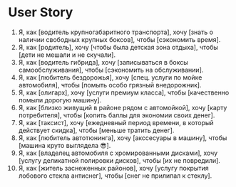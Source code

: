 # User Story
1. Я, как [водитель крупногабаритного транспорта], хочу [знать о наличии свободных крупных боксов], чтобы [сэкономить время].
2. Я, как [родитель], хочу [чтобы была детская зона отдыха], чтобы [дети не мешали и не скучали].
3. Я, как [водитель гибрида], хочу [записываться в боксы самообслуживания], чтобы [сэкономить на обслуживании].
4. Я, как [любитель бездорожья], хочу [спец. услуги по мойке автомобиля], чтобы [помыть особо грязный внедорожник].
5. Я, как [олигарх], хочу [услуги премиум класса], чтобы [качественно помыли дорогую машину].
6. Я, как [близко живущий в районе рядом с автомойкой], хочу [карту потребителя], чтобы [копить баллы для экономии своих денег].
7. Я, как [таксист], хочу [ежедневный период времени, в который действует скидка], чтобы [меньше тратить денег].
8. Я, как [любитель автотюнинга], хочу [акссесуары в машину], чтобы [машина круто выглядела 😎].
9. Я, как [владелец автомобиля с хромированными дисками], хочу [услугу деликатной полировки дисков], чтобы [их не повредили].
10. Я, как [житель заснеженных районов], хочу [услугу покрытия лобового стекла антиснег], чтобы [снег не прилипал к стеклу].
